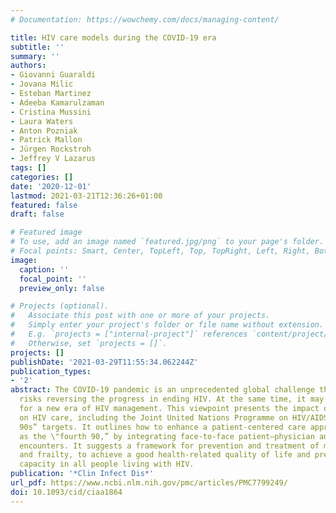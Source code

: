 ```yaml
---
# Documentation: https://wowchemy.com/docs/managing-content/

title: HIV care models during the COVID-19 era
subtitle: ''
summary: ''
authors:
- Giovanni Guaraldi
- Jovana Milic
- Esteban Martinez
- Adeeba Kamarulzaman
- Cristina Mussini
- Laura Waters
- Anton Pozniak
- Patrick Mallon
- Jürgen Rockstroh
- Jeffrey V Lazarus
tags: []
categories: []
date: '2020-12-01'
lastmod: 2021-03-21T12:36:26+01:00
featured: false
draft: false

# Featured image
# To use, add an image named `featured.jpg/png` to your page's folder.
# Focal points: Smart, Center, TopLeft, Top, TopRight, Left, Right, BottomLeft, Bottom, BottomRight.
image:
  caption: ''
  focal_point: ''
  preview_only: false

# Projects (optional).
#   Associate this post with one or more of your projects.
#   Simply enter your project's folder or file name without extension.
#   E.g. `projects = ["internal-project"]` references `content/project/deep-learning/index.md`.
#   Otherwise, set `projects = []`.
projects: []
publishDate: '2021-03-29T11:55:34.062244Z'
publication_types:
- '2'
abstract: The COVID-19 pandemic is an unprecedented global challenge that substantially
  risks reversing the progress in ending HIV. At the same time, it may offer the opportunity
  for a new era of HIV management. This viewpoint presents the impact of COVID-19
  on HIV care, including the Joint United Nations Programme on HIV/AIDS (UNAIDS) “three
  90s” targets. It outlines how to enhance a patient-centered care approach, now known
  as the \"fourth 90,” by integrating face-to-face patient–physician and telemedicine
  encounters. It suggests a framework for prevention and treatment of multimorbidity
  and frailty, to achieve a good health-related quality of life and preserve intrinsic
  capacity in all people living with HIV.
publication: '*Clin Infect Dis*'
url_pdf: https://www.ncbi.nlm.nih.gov/pmc/articles/PMC7799249/
doi: 10.1093/cid/ciaa1864
---
```

